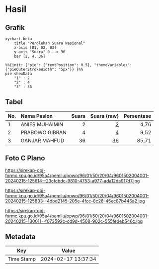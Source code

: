 # Hasil

## Grafik

```mermaid
xychart-beta
    title "Perolehan Suara Nasional"
    x-axis [01, 02, 03]
    y-axis "Suara" 0 --> 36
    bar [2, 4, 36]
```

```mermaid
%%{init: {"pie": {"textPosition": 0.5}, "themeVariables": {"pieOuterStrokeWidth": "5px"}} }%%
pie showData
    "1" : 2
    "2" : 4
    "3" : 36
```

## Tabel

| No. | Nama Paslon    | Suara | Suara (raw) | Persentase |
|:--- |:-------------- | -----:| -----------:| ----------:|
| 1   | ANIES MUHAIMIN | 2     | [2][p-1]    | 4,76       |
| 2   | PRABOWO GIBRAN | 4     | [4][p-2]    | 9,52       |
| 3   | GANJAR MAHFUD  | 36    | [36][p-3]   | 85,71      |


[p-1]: https://github.com/gigit-pemilu/pemilu-2024/blob/main/pilpres/hitung-suara/sub/96-papua-barat-daya/sub/01-sorong/sub/50-konhir/sub/2004-klafyo/sub/001-tps/sub/paslon-1.txt
[p-2]: https://github.com/gigit-pemilu/pemilu-2024/blob/main/pilpres/hitung-suara/sub/96-papua-barat-daya/sub/01-sorong/sub/50-konhir/sub/2004-klafyo/sub/001-tps/sub/paslon-2.txt
[p-3]: https://github.com/gigit-pemilu/pemilu-2024/blob/main/pilpres/hitung-suara/sub/96-papua-barat-daya/sub/01-sorong/sub/50-konhir/sub/2004-klafyo/sub/001-tps/sub/paslon-3.txt

## Foto C Plano

https://sirekap-obj-formc.kpu.go.id/95a4/pemilu/ppwp/96/01/50/20/04/9601502004001-20240215-125614--23cfcbdc-9810-4753-a977-ada12da917d7.jpg

https://sirekap-obj-formc.kpu.go.id/95a4/pemilu/ppwp/96/01/50/20/04/9601502004001-20240215-125833--4dbd2145-205e-4fcc-8c28-45ec87b446a2.jpg

https://sirekap-obj-formc.kpu.go.id/95a4/pemilu/ppwp/96/01/50/20/04/9601502004001-20240215-130011--f073592c-cd9d-4508-902c-555fedeb546c.jpg


## Metadata

| Key        | Value               |
| ---------- | ------------------- |
| Time Stamp | 2024-02-17 13:37:34 |



